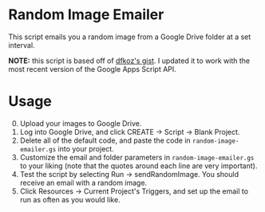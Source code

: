 # Random Image Emailer

This script emails you a random image from a Google Drive folder at a set interval.

**NOTE:** this script is based off of [dfkoz's gist](https://gist.github.com/dfkoz/5860786). I updated it to work with the most recent version of the Google Apps Script API.

# Usage

0. Upload your images to Google Drive.
1. Log into Google Drive, and click CREATE -> Script -> Blank Project.
2. Delete all of the default code, and paste the code in `random-image-emailer.gs` into your project.
3. Customize the email and folder parameters in `random-image-emailer.gs` to your liking (note that the quotes around each line are very important).
4. Test the script by selecting Run -> sendRandomImage. You should receive an email with a random image.
5. Click Resources -> Current Project's Triggers, and set up the email to run as often as you would like.
